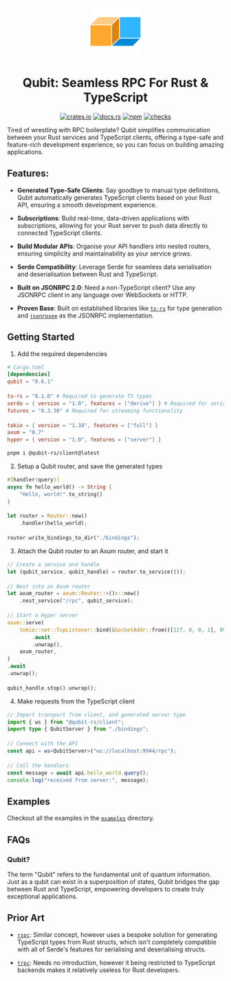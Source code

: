 <div align="center">
  <img src="./logo.png" alt="" width="120" />
  <h1>Qubit: Seamless RPC For Rust & TypeScript</h1>

  <a href="https://crates.io/crates/qubit"><img src="https://img.shields.io/crates/v/qubit" alt="crates.io" /></a>
  <a href="https://docs.rs/qubit/latest/qubit"><img src="https://img.shields.io/docsrs/qubit" alt="docs.rs" /></a>
  <a href="https://www.npmjs.com/package/@qubit-rs/client"><img src="https://img.shields.io/npm/v/%40qubit-rs%2Fclient" alt="npm" /></a>
  <a href="https://github.com/andogq/qubit/actions/workflows/checks.yml"><img src="https://github.com/andogq/qubit/actions/workflows/checks.yml/badge.svg" alt="checks" /></a>
</div>

Tired of wrestling with RPC boilerplate? Qubit simplifies communication between your Rust services
and TypeScript clients, offering a type-safe and feature-rich development experience, so you can
focus on building amazing applications.

## Features:

- **Generated Type-Safe Clients**: Say goodbye to manual type definitions, Qubit automatically
  generates TypeScript clients based on your Rust API, ensuring a smooth development experience.

- **Subscriptions**: Build real-time, data-driven applications with subscriptions, allowing for
  your Rust server to push data directly to connected TypeScript clients.

- **Build Modular APIs**: Organise your API handlers into nested routers, ensuring simplicity and
  maintainability as your service grows.

- **Serde Compatibility**: Leverage Serde for seamless data serialisation and deserialisation
  between Rust and TypeScript.

- **Built on JSONRPC 2.0**: Need a non-TypeScript client? Use any JSONRPC client in any language
  over WebSockets or HTTP.

- **Proven Base**: Built on established libraries like
  [`ts-rs`](https://github.com/Aleph-Alpha/ts-rs) for type generation and
  [`jsonrpsee`](https://github.com/paritytech/jsonrpsee) as the JSONRPC implementation.

## Getting Started

1. Add the required dependencies

```toml
# Cargo.toml
[dependencies]
qubit = "0.6.1"

ts-rs = "8.1.0" # Required to generate TS types
serde = { version = "1.0", features = ["derive"] } # Required for serialisable types
futures = "0.3.30" # Required for streaming functionality

tokio = { version = "1.38", features = ["full"] }
axum = "0.7"
hyper = { version = "1.0", features = ["server"] }
```

```bash
pnpm i @qubit-rs/client@latest
```

2. Setup a Qubit router, and save the generated types

```rs
#[handler(query)]
async fn hello_world() -> String {
    "Hello, world!".to_string()
}

let router = Router::new()
    .handler(hello_world);

router.write_bindings_to_dir("./bindings");
```

3. Attach the Qubit router to an Axum router, and start it

```rs
// Create a service and handle
let (qubit_service, qubit_handle) = router.to_service(());

// Nest into an Axum router
let axum_router = axum::Router::<()>::new()
    .nest_service("/rpc", qubit_service);

// Start a Hyper server
axum::serve(
    tokio::net::TcpListener::bind(&SocketAddr::from(([127, 0, 0, 1], 9944)))
        .await
        .unwrap(),
    axum_router,
)
.await
.unwrap();

qubit_handle.stop().unwrap();
```

4. Make requests from the TypeScript client

```ts
// Import transport from client, and generated server type
import { ws } from "@qubit-rs/client";
import type { QubitServer } from "./bindings";

// Connect with the API
const api = ws<QubitServer>("ws://localhost:9944/rpc");

// Call the handlers
const message = await api.hello_world.query();
console.log("received from server:", message);
```

## Examples

Checkout all the examples in the [`examples`](./examples) directory.

## FAQs

### Qubit?

The term "Qubit" refers to the fundamental unit of quantum information. Just as a qubit can exist
in a superposition of states, Qubit bridges the gap between Rust and TypeScript, empowering
developers to create truly exceptional applications.

## Prior Art

- [`rspc`](https://github.com/oscartbeaumont/rspc): Similar concept, however uses a bespoke
solution for generating TypeScript types from Rust structs, which isn't completely compatible with
all of Serde's features for serialising and deserialising structs.

- [`trpc`](https://github.com/trpc/trpc): Needs no introduction, however it being restricted to
TypeScript backends makes it relatively useless for Rust developers.
